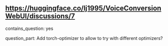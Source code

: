 ## https://huggingface.co/lj1995/VoiceConversionWebUI/discussions/7

contains_question: yes

question_part: Add torch-optimizer to allow to try with different optimizers?